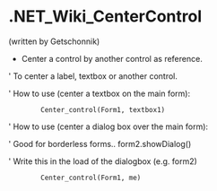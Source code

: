 # .NET_Wiki_CenterControl
(written by Getschonnik)

* Center a control by another control as reference. 

' To center a label, textbox or another control. 

' How to use (center a textbox on the main form):

            Center_control(Form1, textbox1)

' How to use (center a dialog box over the main form):

' Good for borderless forms..  form2.showDialog()

' Write this in the load of the dialogbox (e.g. form2)

            Center_control(Form1, me)
